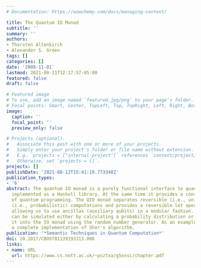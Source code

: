 ```yaml
---
# Documentation: https://wowchemy.com/docs/managing-content/

title: The Quantum IO Monad
subtitle: ''
summary: ''
authors:
- Thorsten Altenkirch
- Alexander S. Green
tags: []
categories: []
date: '2009-11-01'
lastmod: 2021-08-11T12:17:57-05:00
featured: false
draft: false

# Featured image
# To use, add an image named `featured.jpg/png` to your page's folder.
# Focal points: Smart, Center, TopLeft, Top, TopRight, Left, Right, BottomLeft, Bottom, BottomRight.
image:
  caption: ''
  focal_point: ''
  preview_only: false

# Projects (optional).
#   Associate this post with one or more of your projects.
#   Simply enter your project's folder or file name without extension.
#   E.g. `projects = ["internal-project"]` references `content/project/deep-learning/index.md`.
#   Otherwise, set `projects = []`.
projects: []
publishDate: '2021-08-12T15:41:19.773348Z'
publication_types:
- '6'
abstract: The quantum IO monad is a purely functional interface to quantum programming
  implemented as a Haskell library. At the same time it provides a constructive semantics
  of quantum programming. The QIO monad separates reversible (i.e., unitary) and irreversible
  (i.e., probabilistic) computations and provides a reversible let operation (ulet),
  allowing us to use ancillas (auxiliary qubits) in a modular fashion. QIO programs
  can be simulated either by calculating a probability distribution or by embedding
  it into the IO monad using the random number generator. As an example we present
  a complete implementation of Shor's algorithm.
publication: '*Semantic Techniques in Quantum Computation*'
doi: 10.1017/CBO9781139193313.006
links:
- name: URL
  url: https://www.cs.nott.ac.uk/~psztxa/g5xnsc/chapter.pdf
---
```


